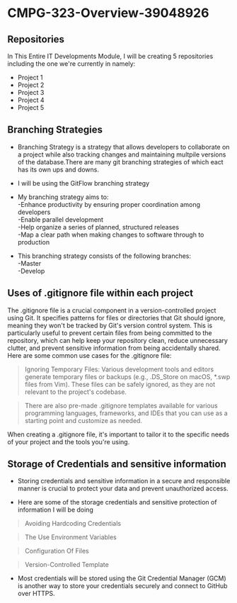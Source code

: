 # CMPG-323-Overview-39048926

## Repositories
In This Entire IT Developments Module, I will be creating 5 repositories including the one we're currently in namely:

* Project 1
* Project 2
* Project 3
* Project 4
* Project 5

## Branching Strategies

* Branching Strategy is a strategy that allows developers to collaborate on a project while also tracking changes and maintaining multpile versions of the database.There are many git branching strategies of which eact has its own ups and downs.

* I will be using the GitFlow branching strategy 
* My branching strategy aims to:  
 -Enhance productivity by ensuring proper coordination among developers  
 -Enable parallel development  
 -Help organize a series of planned, structured releases  
 -Map a clear path when making changes to software through to production  

* This branching strategy consists of the following branches:  
  -Master  
  -Develop  

## Uses of .gitignore file within each project

The .gitignore file is a crucial component in a version-controlled project using Git. It specifies patterns for files or directories that Git should ignore, meaning they won't be tracked by Git's version control system. This is particularly useful to prevent certain files from being committed to the repository, which can help keep your repository clean, reduce unnecessary clutter, and prevent sensitive information from being accidentally shared. Here are some common use cases for the .gitignore file:  

>Ignoring Temporary Files: Various development tools and editors generate temporary files or backups (e.g., .DS_Store on macOS, *.swp files from Vim). These files can be safely ignored, as they are not relevant to the project's codebase.  


>There are also pre-made .gitignore templates available for various programming languages, frameworks, and IDEs that you can use as a starting point and customize as needed.  

When creating a .gitignore file, it's important to tailor it to the specific needs of your project and the tools you're using.  

## Storage of Credentials and sensitive information

* Storing credentials and sensitive information in a secure and responsible manner is crucial to protect your data and prevent unauthorized access.

* Here are some of the storage credentials and sensitive protection of information I will be doing
> Avoiding Hardcoding Credentials
 
> The Use Environment Variables

> Configuration Of Files

> Version-Controlled Template

* Most credentials will be stored using the Git Credential Manager (GCM) is another way to store your credentials securely and connect to GitHub over HTTPS. 
